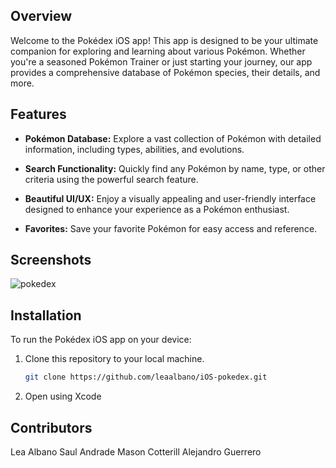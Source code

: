 ## Overview

Welcome to the Pokédex iOS app! This app is designed to be your ultimate companion for exploring and learning about various Pokémon. Whether you're a seasoned Pokémon Trainer or just starting your journey, our app provides a comprehensive database of Pokémon species, their details, and more.

## Features

- **Pokémon Database:** Explore a vast collection of Pokémon with detailed information, including types, abilities, and evolutions.

- **Search Functionality:** Quickly find any Pokémon by name, type, or other criteria using the powerful search feature.

- **Beautiful UI/UX:** Enjoy a visually appealing and user-friendly interface designed to enhance your experience as a Pokémon enthusiast.

- **Favorites:** Save your favorite Pokémon for easy access and reference.

## Screenshots

![pokedex](https://github.com/leaalbano/iOS-pokedex/assets/89825014/a5f8282e-5e91-4745-8296-e0b62a595ac7)

## Installation

To run the Pokédex iOS app on your device:

1. Clone this repository to your local machine.
   ```bash
   git clone https://github.com/leaalbano/iOS-pokedex.git
2. Open using Xcode

## Contributors
Lea Albano
Saul Andrade
Mason Cotterill
Alejandro Guerrero
